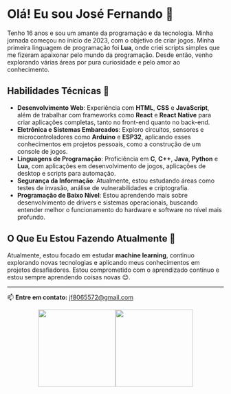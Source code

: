 # Olá! Eu sou José Fernando 👋

Tenho 16 anos e sou um amante da programação e da tecnologia. Minha jornada começou no início de 2023, com o objetivo de criar jogos. Minha primeira linguagem de programação foi **Lua**, onde criei scripts simples que me fizeram apaixonar pelo mundo da programação. Desde então, venho explorando várias áreas por pura curiosidade e pelo amor ao conhecimento.

## Habilidades Técnicas 🚀

- **Desenvolvimento Web**: Experiência com **HTML**, **CSS** e **JavaScript**, além de trabalhar com frameworks como **React** e **React Native** para criar aplicações completas, tanto no front-end quanto no back-end.
- **Eletrônica e Sistemas Embarcados**: Exploro circuitos, sensores e microcontroladores como **Arduino** e **ESP32**, aplicando esses conhecimentos em projetos pessoais, como a construção de um console de jogos.
- **Linguagens de Programação**: Proficiência em **C**, **C++**, **Java**, **Python** e **Lua**, com aplicações em desenvolvimento de jogos, aplicações de desktop e scripts para automação.
- **Segurança da Informação**: Atualmente, estou estudando áreas como testes de invasão, análise de vulnerabilidades e criptografia.
- **Programação de Baixo Nível**: Estou aprendendo mais sobre desenvolvimento de drivers e sistemas operacionais, buscando entender melhor o funcionamento do hardware e software no nível mais profundo.

## O Que Eu Estou Fazendo Atualmente 🧠

Atualmente, estou focado em estudar **machine learning**, continuo explorando novas tecnologias e aplicando meus conhecimentos em projetos desafiadores. Estou comprometido com o aprendizado contínuo e estou sempre aprendendo coisas novas 😊.

---
📫 **Entre em contato:** jf8065572@gmail.com

<div style="display: flex; justify-content: center; flex-wrap: wrap;">
  <a href="https://github.com/Fernando8796">
    <img loading="lazy" height="180em" src="https://github-readme-stats.vercel.app/api?username=Fernando8796&hide=stars&show_icons=true&theme=react"/>
  </a>
  <a href="https://github.com/Fernando8796">
    <img loading="lazy" height="180em" src="https://github-readme-stats.vercel.app/api/top-langs/?username=Fernando8796&layout=compact&langs_count=5&theme=react"/>
  </a>
</div>
